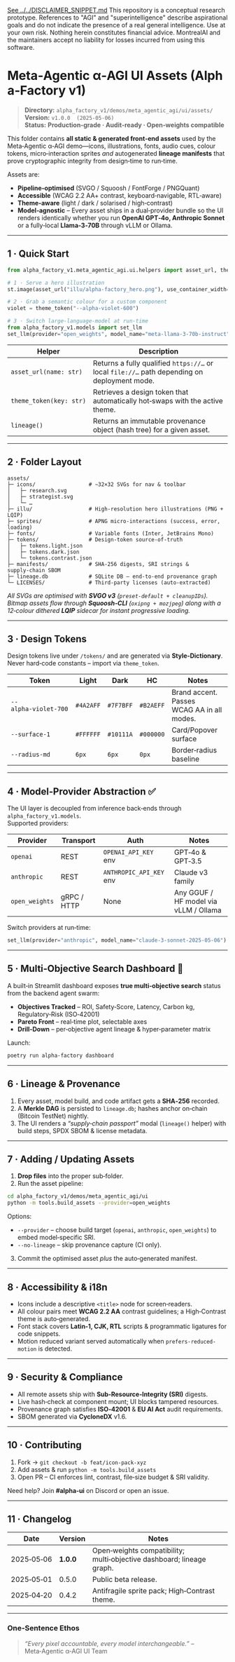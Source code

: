[See ../../DISCLAIMER_SNIPPET.md](../../DISCLAIMER_SNIPPET.md)
This repository is a conceptual research prototype. References to "AGI" and "superintelligence" describe aspirational goals and do not indicate the presence of a real general intelligence. Use at your own risk. Nothing herein constitutes financial advice. MontrealAI and the maintainers accept no liability for losses incurred from using this software.

# Meta‑Agentic α‑AGI UI Assets (Alpha‑Factory v1)

> **Directory:** `alpha_factory_v1/demos/meta_agentic_agi/ui/assets/`  
> **Version:** `v1.0.0  (2025‑05‑06)`  
> **Status:** **Production‑grade · Audit‑ready · Open‑weights compatible**

This folder contains **all static & generated front‑end assets** used by the Meta‑Agentic α‑AGI demo—icons, illustrations, fonts, audio cues, colour tokens, micro‑interaction sprites _and_ autogenerated **lineage manifests** that prove cryptographic integrity from design‑time to run‑time.

Assets are:

* **Pipeline‑optimised** (SVGO / Squoosh / FontForge / PNGQuant)  
* **Accessible** (WCAG 2.2 AA+ contrast, keyboard‑navigable, RTL‑aware)  
* **Theme‑aware** (light / dark / solarised / high‑contrast)  
* **Model‑agnostic** – Every asset ships in a dual‑provider bundle so the UI renders identically whether you run **OpenAI GPT‑4o, Anthropic Sonnet** or a fully‑local **Llama‑3‑70B** through vLLM or Ollama.

---

## 1 · Quick Start

```python
from alpha_factory_v1.meta_agentic_agi.ui.helpers import asset_url, theme_token

# 1 · Serve a hero illustration
st.image(asset_url("illu/alpha‑factory_hero.png"), use_container_width=True)

# 2 · Grab a semantic colour for a custom component
violet = theme_token("--alpha‑violet‑600")

# 3 · Switch large‑language‑model at run‑time
from alpha_factory_v1.models import set_llm
set_llm(provider="open_weights", model_name="meta-llama-3-70b-instruct")
```

| Helper | Description |
|--------|-------------|
| `asset_url(name: str)` | Returns a fully qualified `https://…` or local `file://…` path depending on deployment mode. |
| `theme_token(key: str)` | Retrieves a design token that automatically hot‑swaps with the active theme. |
| `lineage()` | Returns an immutable provenance object (hash tree) for a given asset. |

---

## 2 · Folder Layout

```
assets/
├─ icons/                 # ∼32×32 SVGs for nav & toolbar
│   ├─ research.svg
│   ├─ strategist.svg
│   └─ …
├─ illu/                  # High‑resolution hero illustrations (PNG + LQIP)
├─ sprites/               # APNG micro‑interactions (success, error, loading)
├─ fonts/                 # Variable fonts (Inter, JetBrains Mono)
├─ tokens/                # Design‑token source‑of‑truth
│   ├─ tokens.light.json
│   ├─ tokens.dark.json
│   └─ tokens.contrast.json
├─ manifests/             # SHA‑256 digests, SRI strings & supply‑chain SBOM
├─ lineage.db             # SQLite DB – end‑to‑end provenance graph
└─ LICENSES/              # Third‑party licenses (auto‑extracted)
```

_All SVGs are optimised with **SVGO v3** (`preset‑default + cleanupIDs`).  
Bitmap assets flow through **Squoosh‑CLI** (`oxipng + mozjpeg`) along with a 12‑colour dithered **LQIP** sidecar for instant progressive loading._

---

## 3 · Design Tokens

Design tokens live under `/tokens/` and are generated via **Style‑Dictionary**.  
Never hard‑code constants – import via `theme_token`.

| Token | Light | Dark | HC | Notes |
|-------|-------|------|----|-------|
| `--alpha‑violet‑700` | `#4A2AFF` | `#7F7BFF` | `#B2AEFF` | Brand accent. Passes WCAG AA in all modes. |
| `--surface‑1` | `#FFFFFF` | `#10111A` | `#000000` | Card/Popover surface |
| `--radius‑md` | `6px` | `6px` | `0px` | Border‑radius baseline |

---

## 4 · Model‑Provider Abstraction ✅

The UI layer is decoupled from inference back‑ends through `alpha_factory_v1.models`.  
Supported providers:

| Provider | Transport | Auth | Notes |
|----------|-----------|------|-------|
| `openai` | REST | `OPENAI_API_KEY` env | GPT‑4o & GPT‑3.5 |
| `anthropic` | REST | `ANTHROPIC_API_KEY` env | Claude v3 family |
| `open_weights` | gRPC / HTTP | None | Any GGUF / HF model via vLLM / Ollama |

Switch providers at run‑time:

```python
set_llm(provider="anthropic", model_name="claude-3-sonnet-2025-05-06")
```

---

## 5 · Multi‑Objective Search Dashboard 🧭

A built‑in Streamlit dashboard exposes **true multi‑objective search** status from the backend agent swarm:

* **Objectives Tracked** – ROI, Safety‑Score, Latency, Carbon kg, Regulatory‑Risk (ISO‑42001)  
* **Pareto Front** – real‑time plot, selectable axes  
* **Drill‑Down** – per‑objective agent lineage & hyper‑parameter matrix  

Launch:

```bash
poetry run alpha‑factory dashboard
```

---

## 6 · Lineage & Provenance

1. Every asset, model build, and code artifact gets a **SHA‑256** recorded.  
2. A **Merkle DAG** is persisted to `lineage.db`; hashes anchor on‑chain (Bitcoin TestNet) nightly.  
3. The UI renders a _“supply‑chain passport”_ modal (`lineage()` helper) with build steps, SPDX SBOM & license metadata.

---

## 7 · Adding / Updating Assets

1. **Drop files** into the proper sub‑folder.  
2. Run the asset pipeline:

```bash
cd alpha_factory_v1/demos/meta_agentic_agi/ui
python -m tools.build_assets --provider=open_weights
```

Options:

* `--provider` – choose build target (`openai`, `anthropic`, `open_weights`) to embed model‑specific SRI.
* `--no‑lineage` – skip provenance capture (CI only).

3. Commit the optimised asset *plus* the auto‑generated manifest.

---

## 8 · Accessibility & i18n

* Icons include a descriptive `<title>` node for screen‑readers.  
* All colour pairs meet **WCAG 2.2 AA** contrast guidelines; a High‑Contrast theme is auto‑generated.  
* Font stack covers **Latin‑1, CJK, RTL** scripts & programmatic ligatures for code snippets.  
* Motion reduced variant served automatically when `prefers-reduced-motion` is detected.

---

## 9 · Security & Compliance

* All remote assets ship with **Sub‑Resource‑Integrity (SRI)** digests.  
* Live hash‑check at component mount; UI blocks tampered resources.  
* Provenance graph satisfies **ISO‑42001** & **EU AI Act** audit requirements.  
* SBOM generated via **CycloneDX** v1.6.

---

## 10 · Contributing

1. Fork → `git checkout -b feat/icon‑pack‑xyz`  
2. Add assets & run `python -m tools.build_assets`  
3. Open PR – CI enforces lint, contrast, file‑size budget & SRI validity.

Need help? Join **#alpha‑ui** on Discord or open an issue.

---

## 11 · Changelog

| Date | Version | Notes |
|------|---------|-------|
| 2025‑05‑06 | **1.0.0** | Open‑weights compatibility; multi‑objective dashboard; lineage graph. |
| 2025‑05‑01 | 0.5.0 | Public beta release. |
| 2025‑04‑20 | 0.4.2 | Antifragile sprite pack; High‑Contrast theme. |

---

### One‑Sentence Ethos

> _“Every pixel accountable, every model interchangeable.”_ – Meta‑Agentic α‑AGI UI Team
